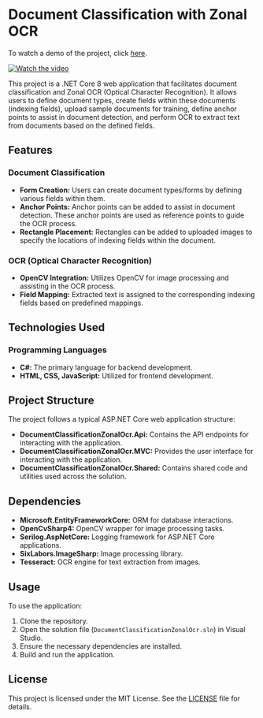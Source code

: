 # Document Classification with Zonal OCR

To watch a demo of the project, click [here](https://www.youtube.com/watch?v=zibVcrxsx9c).

[![Watch the video](https://img.youtube.com/vi/zibVcrxsx9c/0.jpg)](https://www.youtube.com/watch?v=zibVcrxsx9c)

This project is a .NET Core 8 web application that facilitates document classification and Zonal OCR (Optical Character Recognition). It allows users to define document types, create fields within these documents (indexing fields), upload sample documents for training, define anchor points to assist in document detection, and perform OCR to extract text from documents based on the defined fields.

## Features

### Document Classification
- **Form Creation:** Users can create document types/forms by defining various fields within them.
- **Anchor Points:** Anchor points can be added to assist in document detection. These anchor points are used as reference points to guide the OCR process.
- **Rectangle Placement:** Rectangles can be added to uploaded images to specify the locations of indexing fields within the document.

### OCR (Optical Character Recognition)
- **OpenCV Integration:** Utilizes OpenCV for image processing and assisting in the OCR process.
- **Field Mapping:** Extracted text is assigned to the corresponding indexing fields based on predefined mappings.

## Technologies Used

### Programming Languages
- **C#:** The primary language for backend development.
- **HTML, CSS, JavaScript:** Utilized for frontend development.


## Project Structure

The project follows a typical ASP.NET Core web application structure:
- **DocumentClassificationZonalOcr.Api:** Contains the API endpoints for interacting with the application.
- **DocumentClassificationZonalOcr.MVC:** Provides the user interface for interacting with the application.
- **DocumentClassificationZonalOcr.Shared:** Contains shared code and utilities used across the solution.

## Dependencies

- **Microsoft.EntityFrameworkCore:** ORM for database interactions.
- **OpenCvSharp4:** OpenCV wrapper for image processing tasks.
- **Serilog.AspNetCore:** Logging framework for ASP.NET Core applications.
- **SixLabors.ImageSharp:** Image processing library.
- **Tesseract:** OCR engine for text extraction from images.

## Usage

To use the application:
1. Clone the repository.
2. Open the solution file (`DocumentClassificationZonalOcr.sln`) in Visual Studio.
3. Ensure the necessary dependencies are installed.
4. Build and run the application.

## License

This project is licensed under the MIT License. See the [LICENSE](LICENSE) file for details.
